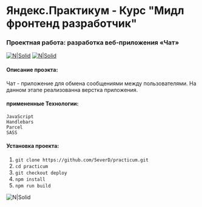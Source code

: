 # Яндекс.Практикум - Курс "Мидл фронтенд разработчик"

### Проектная работа: разработка веб-приложения «Чат»

[![N|Solid](https://img.shields.io/badge/-Посмотреть%20макет%20Figma-orange)](https://www.figma.com/file/jF5fFFzgGOxQeB4CmKWTiE/Chat_external_link?type=design&node-id=0%3A1&t=FrncnjMl5bcihuiA-1)
[![N|Solid](https://img.shields.io/badge/-Посмотреть%20сайт%20на%20Netlify-blue)](https://starlit-selkie-d54ce3.netlify.app/)

#### Описание проэкта:

Чат - приложение для обмена сообщениями между пользователями. На данном этапе реализованна верстка приложения.

#### примененные Технологии:

```
JavaScript
Handlebars
Parcel
SASS
```

#### Установка проекта:

1. `git clone https://github.com/5everD/practicum.git`
2. `cd practicum`
3. `git checkout deploy`
4. `npm install`
5. `npm run build`

![N|Solid](https://img.shields.io/badge/-Всеволод%20Демидов%20©%202023-black)